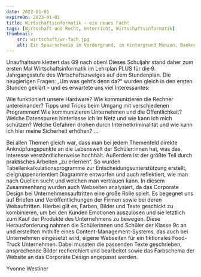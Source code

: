 ```yaml
---
date: 2022-01-01
expireOn: 2023-01-01
title: Wirtschaftsinformatik - ein neues Fach!
tags: [Wirtschaft und Recht, Unterricht, Wirtschaftsinformatik]
thumbnail:
    src: wirtschaft/wr-fach.jpg
    alt: Ein Spaarschwein im Vordergrund, im Hintergrund Münzen, Banknoten und Graphen.
---
```


Unaufhaltsam klettert das G9 nach oben! Dieses Schuljahr stand daher zum ersten Mal Wirtschaftsinformatik im Lehrplan PLUS für die 9. Jahrgangsstufe des Wirtschaftszweiges auf dem Stundenplan. Die neugierigen Fragen: „Um was geht’s denn da?“ wurden gleich in den ersten Stunden geklärt – und es erwartete uns viel Interessantes:

Wie funktioniert unsere Hardware? Wie kommunizieren die Rechner untereinander? Tipps und Tricks beim Umgang mit verschiedenen Programmen! Wie kommunizieren Unternehmen und die Öffentlichkeit? Welche Datenspuren hinterlasse ich im Netz und wie kann ich mich schützen? Welche Gefahren drohen durch Internetkriminalität und wie kann ich hier meine Sicherheit erhöhen? …

Bei allen Themen gleich war, dass man bei jedem Themenfeld direkte Anknüpfungspunkte an die Lebenswelt der Schüler:innen hat, was das Interesse verständlicherweise hochhält. Außerdem ist der größte Teil durch praktisches Arbeiten „zu erlernen“. So wurden Tabellenkalkulationsprogramme zur Entscheidungsunterstützung erstellt, zielgruppenorientiert Diagramme entworfen und auch reflektiert, wie man nach Quellen sucht und welchen man vertrauen kann. In diesem Zusammenhang wurden auch Webseiten analysiert, da das Corporate Design bei Unternehmensauftritten eine große Rolle spielt. Es begegnet uns auf Briefen und Veröffentlichungen der Firmen sowie bei deren Webauftritten. Hierbei gilt es, Farben, Bilder und Texte geschickt zu kombinieren, um bei den Kunden Emotionen auszulösen und sie letztlich zum Kauf der Produkte des Unternehmens zu bewegen. Diese Herausforderung nahmen die Schülerinnen und Schüler der Klasse 9c an und erstellten mithilfe eines Content-Management-Systems, das auch bei Unternehmen eingesetzt wird, eigene Webseiten für ein fiktionales Food-Truck Unternehmen. Dabei mussten die passenden Texte geschrieben, ansprechende Bilder recherchiert und bearbeitet sowie das Farbschema der Website an das Corporate Design angepasst werden.

Yvonne Westiner